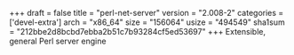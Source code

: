 +++
draft = false
title = "perl-net-server"
version = "2.008-2"
categories = ['devel-extra']
arch = "x86_64"
size = "156064"
usize = "494549"
sha1sum = "212bbe2d8bcbd7ebba2b51c7b93284cf5ed53697"
+++
Extensible, general Perl server engine